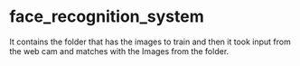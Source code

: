 # face_recognition_system

It contains the folder that has the images to train and then it took input from the web cam and matches with the Images from the folder.
